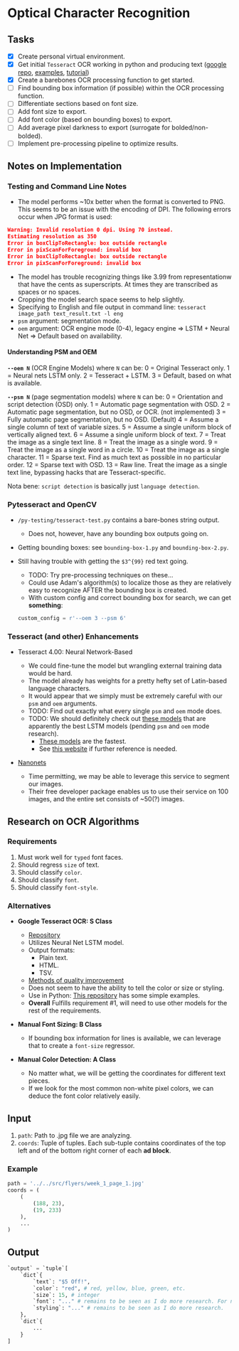 # Optical Character Recognition

## Tasks

* [x] Create personal virtual environment.
* [x] Get initial `Tesseract` OCR working in python and producing text ([google repo](https://github.com/tesseract-ocr/tesseract), [examples](https://github.com/nikhilkumarsingh/tesseract-python), [tutorial](https://nanonets.com/blog/ocr-with-tesseract/#introduction))
* [x] Create a barebones OCR processing function to get started.
* [ ] Find bounding box information (if possible) within the OCR processing function.
* [ ] Differentiate sections based on font size.
* [ ] Add font size to export.
* [ ] Add font color (based on bounding boxes) to export.
* [ ] Add average pixel darkness to export (surrogate for bolded/non-bolded).
* [ ] Implement pre-processing pipeline to optimize results.

## Notes on Implementation

### Testing and Command Line Notes

* The model performs ~10x better when the format is converted to PNG. This seems to be an issue with 
the encoding of DPI. The following errors occur when JPG format is used:

```JSON
Warning: Invalid resolution 0 dpi. Using 70 instead.
Estimating resolution as 350
Error in boxClipToRectangle: box outside rectangle
Error in pixScanForForeground: invalid box
Error in boxClipToRectangle: box outside rectangle
Error in pixScanForForeground: invalid box
```

* The model has trouble recognizing things like 3.99 from representationw that have the cents as superscripts. At times they are transcribed as spaces or no spaces.
* Cropping the model search space seems to help slightly.
* Specifying to English and file output in command line: `tesseract image_path text_result.txt -l eng`
* `psm` argument: segmentation mode.
* `oem` argument: OCR engine mode (0-4), legacy engine => LSTM + Neural Net => Default based on availability.

#### Understanding PSM and OEM

**`--oem N`** (OCR Engine Models) where `N` can be:
    0 = Original Tesseract only.
    1 = Neural nets LSTM only.
    2 = Tesseract + LSTM.
    3 = Default, based on what is available.

**`--psm N`** (page segmentation models) where `N` can be:
    0 = Orientation and script detection (OSD) only.
    1 = Automatic page segmentation with OSD.
    2 = Automatic page segmentation, but no OSD, or OCR. (not implemented)
    3 = Fully automatic page segmentation, but no OSD. (Default)
    4 = Assume a single column of text of variable sizes.
    5 = Assume a single uniform block of vertically aligned text.
    6 = Assume a single uniform block of text.
    7 = Treat the image as a single text line.
    8 = Treat the image as a single word.
    9 = Treat the image as a single word in a circle.
    10 = Treat the image as a single character.
    11 = Sparse text. Find as much text as possible in no particular order.
    12 = Sparse text with OSD.
    13 = Raw line. Treat the image as a single text line, bypassing hacks that are Tesseract-specific.

Nota bene: `script detection` is basically just `language detection`.


### Pytesseract and OpenCV

* `/py-testing/tesseract-test.py` contains a bare-bones string output.
  * Does not, however, have any bounding box outputs going on.
* Getting bounding boxes: see `bounding-box-1.py` and `bounding-box-2.py`.
* Still having trouble with getting the `$3^{99}` red text going. 
  * TODO: Try pre-processing techniques on these...
  * Could use Adam's algorithm(s) to localize those as they are relatively easy to recognize AFTER the bounding box is created.
  * With custom config and correct bounding box for search, we can get **something**:

  ```python
  custom_config = r'--oem 3 --psm 6'
  ```

### Tesseract (and other) Enhancements

* Tesseract 4.00: Neural Network-Based
  * We could fine-tune the model but wrangling external training data would be hard.
  * The model already has weights for a pretty hefty set of Latin-based language characters.
  * It would appear that we simply must be extremely careful with our `psm` and `oem` arguments.
  * TODO: Find out exactly what every single `psm` and `oem` mode does.
  * TODO: We should definitely check out [these models](https://github.com/tesseract-ocr/tessdata_best) that are apparently the best LSTM models (pending `psm` and `oem` mode research).
    * [These models](https://github.com/tesseract-ocr/tessdata_fast) are the fastest.
    * See [this website](https://www.endpoint.com/blog/2018/07/09/training-tesseract-models-from-scratch) if further reference is needed.

* [Nanonets](https://nanonets.com/pricing/)
  * Time permitting, we may be able to leverage this service to segment our images.
  * Their free developer package enables us to use their service on 100 images, and the 
  entire set consists of ~50(?) images.


## Research on OCR Algorithms

### Requirements

1. Must work well for `typed` font faces.
2. Should regress `size` of text.
3. Should classify `color`.
4. Should classify `font`.
5. Should classify `font-style`.

### Alternatives

* **Google Tesseract OCR: S Class**
  * [Repository](https://github.com/tesseract-ocr/tesseract)
  * Utilizes Neural Net LSTM model.
  * Output formats: 
    * Plain text.
	* HTML.
	* TSV. 
  * [Methods of quality improvement](https://github.com/tesseract-ocr/tesseract/wiki/ImproveQuality)
  * Does not seem to have the ability to tell the color or size or styling.
  * Use in Python: [This repository](https://github.com/nikhilkumarsingh/tesseract-python) has some simple examples.
  * **Overall** Fulfills requirement #1, will need to use other models for the rest of the requirements.

* **Manual Font Sizing: B Class**
  * If bounding box information for lines is available, we can leverage that to create a `font-size` regressor.

* **Manual Color Detection: A Class**
  * No matter what, we will be getting the coordinates for different text pieces.
  * If we look for the most common non-white pixel colors, we can deduce the font color relatively easily. 


## Input

1. `path`: Path to .jpg file we are analyzing.
2. `coords`: Tuple of tuples. Each sub-tuple contains coordinates of the top left and of the bottom right corner of each **ad block**.

### Example

```python
path = '../../src/flyers/week_1_page_1.jpg'
coords = (
    (
        (188, 23),
        (19, 233)
    ),
    ...
)
```

## Output

```python
`output` = `tuple`[
    `dict`{
        `text`: "$5 Off!",
        `color`: "red", # red, yellow, blue, green, etc.
        `size`: 15, # integer
        `font`: "..." # remains to be seen as I do more research. For now, don't worry too much about this.
        `styling`: "..." # remains to be seen as I do more research.
    },
    `dict`{
        ...
    }
]
```
